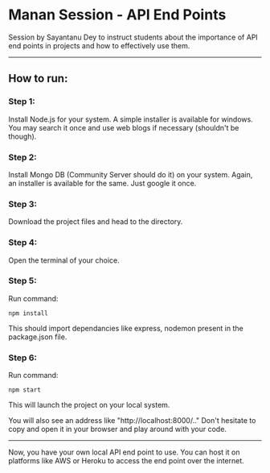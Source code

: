 # Manan Session - API End Points
Session by Sayantanu Dey to instruct students about the importance of API end points in projects and how to effectively use them.

---

## How to run:

### Step 1: 
Install Node.js for your system. A simple installer is available for windows. You may search it once and use web blogs if necessary (shouldn't be though).

### Step 2:
Install Mongo DB (Community Server should do it) on your system. Again, an installer is available for the same. Just google it once.

### Step 3:
Download the project files and head to the directory.

### Step 4:
Open the terminal of your choice.

### Step 5:
Run command:
```
npm install
```
This should import dependancies like express, nodemon present in the package.json file.

### Step 6:
Run command:
```
npm start
```
This will launch the project on your local system.

You will also see an address like "http://localhost:8000/.."
Don't hesitate to copy and open it in your browser and play around with your code.

----

Now, you have your own local API end point to use. You can host it on platforms like AWS or Heroku to access the end point over the internet. 
